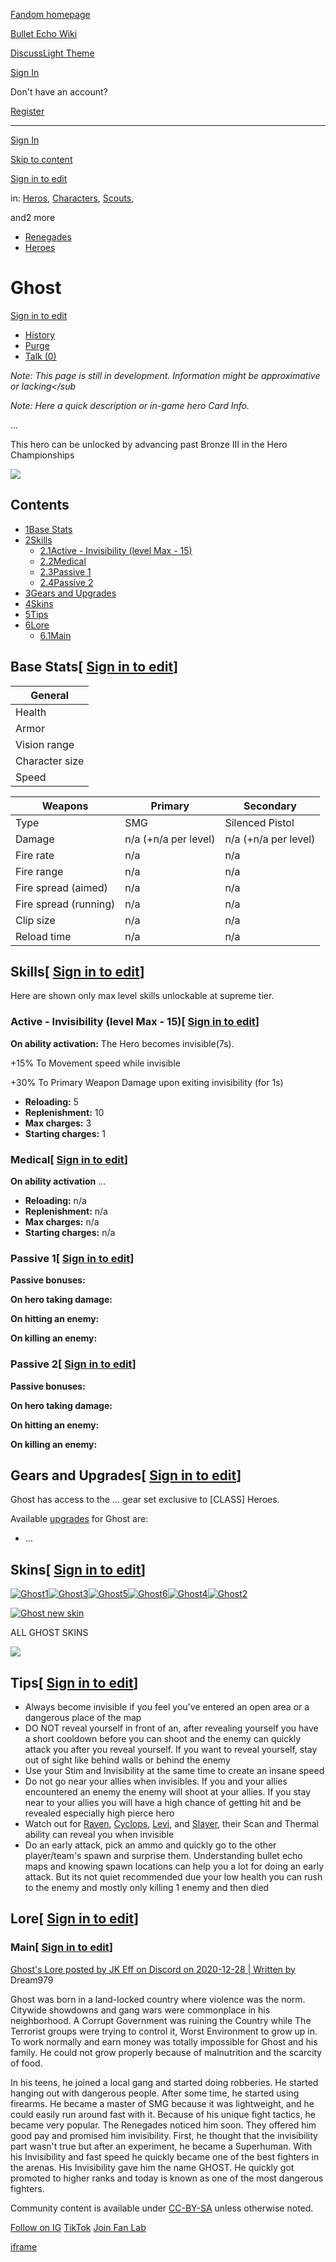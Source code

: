 [Fandom homepage](https://www.fandom.com/)

[Bullet Echo Wiki](https://bullet-echo.fandom.com/)

[Discuss](https://bullet-echo.fandom.com/f "Discuss")[Light Theme](https://bullet-echo.fandom.com/wiki/Ghost# "Light Theme")

[Sign In](https://auth.fandom.com/signin?source=mw&redirect=https%3A%2F%2Fbullet-echo.fandom.com%2Fwiki%2FGhost)

Don't have an account?

[Register](https://auth.fandom.com/register?source=mw&redirect=https%3A%2F%2Fbullet-echo.fandom.com%2Fwiki%2FGhost)

* * *

[Sign In](https://auth.fandom.com/signin?source=mw&redirect=https%3A%2F%2Fbullet-echo.fandom.com%2Fwiki%2FGhost)

[Skip to content](https://bullet-echo.fandom.com/wiki/Ghost#page-header)

[Sign in to edit](https://auth.fandom.com/signin?redirect=https%3A%2F%2Fbullet-echo.fandom.com%2Fwiki%2FGhost%3Fveaction%3Dedit&uselang=en)

in: [Heros](https://bullet-echo.fandom.com/wiki/Category:Heros "Category:Heros"), [Characters](https://bullet-echo.fandom.com/wiki/Category:Characters "Category:Characters"), [Scouts](https://bullet-echo.fandom.com/wiki/Category:Scouts "Category:Scouts"),

and2 more

- [Renegades](https://bullet-echo.fandom.com/wiki/Category:Renegades "Category:Renegades")
- [Heroes](https://bullet-echo.fandom.com/wiki/Category:Heroes "Category:Heroes")

# Ghost

[Sign in to edit](https://auth.fandom.com/signin?redirect=https%3A%2F%2Fbullet-echo.fandom.com%2Fwiki%2FGhost%3Fveaction%3Dedit&uselang=en)

- [History](https://bullet-echo.fandom.com/wiki/Ghost?action=history)
- [Purge](https://bullet-echo.fandom.com/wiki/Ghost?action=purge)
- [Talk (0)](https://bullet-echo.fandom.com/wiki/Talk:Ghost?action=edit&redlink=1)

_Note: This page is still in development. Information might be approximative or lacking</sub_

_Note: Here a quick description or in-game hero Card Info._

...

This hero can be unlocked by advancing past Bronze III in the Hero Championships

[![](https://static.wikia.nocookie.net/bullet-echo/images/e/e9/Ghost_picture_.jpg/revision/latest?cb=20240818170459)](https://static.wikia.nocookie.net/bullet-echo/images/e/e9/Ghost_picture_.jpg/revision/latest?cb=20240818170459)

## Contents

- [1Base Stats](https://bullet-echo.fandom.com/wiki/Ghost#Base_Stats)
- [2Skills](https://bullet-echo.fandom.com/wiki/Ghost#Skills)
  - [2.1Active - Invisibility (level Max - 15)](https://bullet-echo.fandom.com/wiki/Ghost#Active_-_Invisibility_(level_Max_-_15))
  - [2.2Medical](https://bullet-echo.fandom.com/wiki/Ghost#Medical)
  - [2.3Passive 1](https://bullet-echo.fandom.com/wiki/Ghost#Passive_1)
  - [2.4Passive 2](https://bullet-echo.fandom.com/wiki/Ghost#Passive_2)
- [3Gears and Upgrades](https://bullet-echo.fandom.com/wiki/Ghost#Gears_and_Upgrades)
- [4Skins](https://bullet-echo.fandom.com/wiki/Ghost#Skins)
- [5Tips](https://bullet-echo.fandom.com/wiki/Ghost#Tips)
- [6Lore](https://bullet-echo.fandom.com/wiki/Ghost#Lore)
  - [6.1Main](https://bullet-echo.fandom.com/wiki/Ghost#Main)

## Base Stats\[ [Sign in to edit](https://auth.fandom.com/signin?redirect=https%3A%2F%2Fbullet-echo.fandom.com%2Fwiki%2FGhost%3Fveaction%3Dedit%26section%3D1&uselang=en "Sign in to edit")\]

| General |
| --- |
| Health | n/a (+n/a per level) |
| Armor | n/a (+n/a per level) |
| Vision range | n/a |
| Character size | Small |
| Speed | n/a (range/sec) |

| Weapons | Primary | Secondary |
| --- | --- | --- |
| Type | SMG | Silenced Pistol |
| Damage | n/a (+n/a per level) | n/a (+n/a per level) |
| Fire rate | n/a | n/a |
| Fire range | n/a | n/a |
| Fire spread (aimed) | n/a | n/a |
| Fire spread (running) | n/a | n/a |
| Clip size | n/a | n/a |
| Reload time | n/a | n/a |

## Skills\[ [Sign in to edit](https://auth.fandom.com/signin?redirect=https%3A%2F%2Fbullet-echo.fandom.com%2Fwiki%2FGhost%3Fveaction%3Dedit%26section%3D2&uselang=en "Sign in to edit")\]

Here are shown only max level skills unlockable at supreme tier.

### Active - Invisibility (level Max - 15)\[ [Sign in to edit](https://auth.fandom.com/signin?redirect=https%3A%2F%2Fbullet-echo.fandom.com%2Fwiki%2FGhost%3Fveaction%3Dedit%26section%3D3&uselang=en "Sign in to edit")\]

**On ability activation:** The Hero becomes invisible(7s).

+15% To Movement speed while invisible

+30% To Primary Weapon Damage upon exiting invisibility (for 1s)

- **Reloading:** 5
- **Replenishment:** 10
- **Max charges:** 3
- **Starting charges:** 1

### Medical\[ [Sign in to edit](https://auth.fandom.com/signin?redirect=https%3A%2F%2Fbullet-echo.fandom.com%2Fwiki%2FGhost%3Fveaction%3Dedit%26section%3D4&uselang=en "Sign in to edit")\]

**On ability activation** ...

- **Reloading:** n/a
- **Replenishment:** n/a
- **Max charges:** n/a
- **Starting charges:** n/a

### Passive 1\[ [Sign in to edit](https://auth.fandom.com/signin?redirect=https%3A%2F%2Fbullet-echo.fandom.com%2Fwiki%2FGhost%3Fveaction%3Dedit%26section%3D5&uselang=en "Sign in to edit")\]

**Passive bonuses:**

**On hero taking damage:**

**On hitting an enemy:**

**On killing an enemy:**

### Passive 2\[ [Sign in to edit](https://auth.fandom.com/signin?redirect=https%3A%2F%2Fbullet-echo.fandom.com%2Fwiki%2FGhost%3Fveaction%3Dedit%26section%3D6&uselang=en "Sign in to edit")\]

**Passive bonuses:**

**On hero taking damage:**

**On hitting an enemy:**

**On killing an enemy:**

## Gears and Upgrades\[ [Sign in to edit](https://auth.fandom.com/signin?redirect=https%3A%2F%2Fbullet-echo.fandom.com%2Fwiki%2FGhost%3Fveaction%3Dedit%26section%3D7&uselang=en "Sign in to edit")\]

Ghost has access to the ... gear set exclusive to \[CLASS\] Heroes.

Available [upgrades](https://bullet-echo.fandom.com/wiki/Upgrades "Upgrades") for Ghost are:

- ...

## Skins\[ [Sign in to edit](https://auth.fandom.com/signin?redirect=https%3A%2F%2Fbullet-echo.fandom.com%2Fwiki%2FGhost%3Fveaction%3Dedit%26section%3D8&uselang=en "Sign in to edit")\]

[![Ghost1](https://static.wikia.nocookie.net/bullet-echo/images/0/02/Ghost1.jpg/revision/latest?cb=20240824003127)](https://static.wikia.nocookie.net/bullet-echo/images/0/02/Ghost1.jpg/revision/latest?cb=20240824003127)[![Ghost3](<Base64-Image-Removed>)](https://static.wikia.nocookie.net/bullet-echo/images/b/be/Ghost3.jpg/revision/latest?cb=20240824003128)[![Ghost5](<Base64-Image-Removed>)](https://static.wikia.nocookie.net/bullet-echo/images/7/78/Ghost5.jpg/revision/latest?cb=20240824003128)[![Ghost6](<Base64-Image-Removed>)](https://static.wikia.nocookie.net/bullet-echo/images/2/21/Ghost6.jpg/revision/latest?cb=20240824003128)[![Ghost4](<Base64-Image-Removed>)](https://static.wikia.nocookie.net/bullet-echo/images/7/79/Ghost4.jpg/revision/latest?cb=20240824003129)[![Ghost2](<Base64-Image-Removed>)](https://static.wikia.nocookie.net/bullet-echo/images/e/e7/Ghost2.jpg/revision/latest?cb=20240824003129)

[![Ghost new skin](<Base64-Image-Removed>)](https://static.wikia.nocookie.net/bullet-echo/images/c/c0/Ghost_new_skin.png/revision/latest?cb=20241127184845)

ALL GHOST SKINS

[![](<Base64-Image-Removed>)](https://bullet-echo.fandom.com/wiki/File:Xs61.png "Xs61.png (240 KB)")

## Tips\[ [Sign in to edit](https://auth.fandom.com/signin?redirect=https%3A%2F%2Fbullet-echo.fandom.com%2Fwiki%2FGhost%3Fveaction%3Dedit%26section%3D9&uselang=en "Sign in to edit")\]

- Always become invisible if you feel you've entered an open area or a dangerous place of the map
- DO NOT reveal yourself in front of an, after revealing yourself you have a short cooldown before you can shoot and the enemy can quickly attack you after you reveal yourself. If you want to reveal yourself, stay out of sight like behind walls or behind the enemy
- Use your Stim and Invisibility at the same time to create an insane speed
- Do not go near your allies when invisibles. If you and your allies encountered an enemy the enemy will shoot at your allies. If you stay near to your allies you will have a high chance of getting hit and be revealed especially high pierce hero
- Watch out for [Raven](https://bullet-echo.fandom.com/wiki/Raven "Raven"), [Cyclops](https://bullet-echo.fandom.com/wiki/Cyclops "Cyclops"), [Levi](https://bullet-echo.fandom.com/wiki/Levi "Levi"), and [Slayer](https://bullet-echo.fandom.com/wiki/Slayer "Slayer"), their Scan and Thermal ability can reveal you when invisible
- Do an early attack, pick an ammo and quickly go to the other player/team's spawn and surprise them. Understanding bullet echo maps and knowing spawn locations can help you a lot for doing an early attack. But its not quiet recommended due your low health you can rush to the enemy and mostly only killing 1 enemy and then died

## Lore\[ [Sign in to edit](https://auth.fandom.com/signin?redirect=https%3A%2F%2Fbullet-echo.fandom.com%2Fwiki%2FGhost%3Fveaction%3Dedit%26section%3D10&uselang=en "Sign in to edit")\]

### Main\[ [Sign in to edit](https://auth.fandom.com/signin?redirect=https%3A%2F%2Fbullet-echo.fandom.com%2Fwiki%2FGhost%3Fveaction%3Dedit%26section%3D11&uselang=en "Sign in to edit")\]

[Ghost's Lore posted by JK Eff on Discord on 2020-12-28 \| Written by](https://discord.com/channels/520268917659402241/703180906696933387/793047178641539082) Dream979

Ghost was born in a land-locked country where violence was the norm. Citywide showdowns and gang wars were commonplace in his neighborhood. A Corrupt Government was ruining the Country while The Terrorist groups were trying to control it, Worst Environment to grow up in. To work normally and earn money was totally impossible for Ghost and his family. He could not grow properly because of malnutrition and the scarcity of food.

In his teens, he joined a local gang and started doing robberies. He started hanging out with dangerous people. After some time, he started using firearms. He became a master of SMG because it was lightweight, and he could easily run around fast with it. Because of his unique fight tactics, he became very popular. The Renegades noticed him soon. They offered him good pay and promised him invisibility. First, he thought that the invisibility part wasn't true but after an experiment, he became a Superhuman. With his Invisibility and fast speed he quickly became one of the best fighters in the arenas. His Invisibility gave him the name GHOST. He quickly got promoted to higher ranks and today is known as one of the most dangerous fighters.

Community content is available under [CC-BY-SA](https://www.fandom.com/licensing) unless otherwise noted.

[Follow on IG](https://bit.ly/FandomIG) [TikTok](https://bit.ly/TikTokFandom) [Join Fan Lab](https://bit.ly/FanLabWikiBar)

[iframe](https://www.fandom.com/silver-surfer.html)